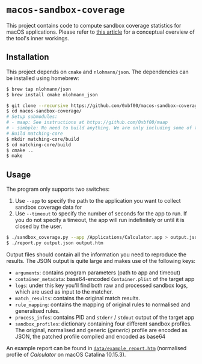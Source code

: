 # `macos-sandbox-coverage`

This project contains code to compute sandbox coverage statistics for macOS applications. Please refer to [this article](https://ubrigens.com/posts/sandbox_coverage.html) for a conceptual overview of the tool's inner workings.

## Installation

This project depends on `cmake` and `nlohmann/json`. The dependencies can be installed using homebrew:

```sh
$ brew tap nlohmann/json
$ brew install cmake nlohmann_json
```

```sh
$ git clone --recursive https://github.com/0xbf00/macos-sandbox-coverage.git
$ cd macos-sandbox-coverage/
# Setup submodules:
# - maap: See instructions at https://github.com/0xbf00/maap
# - simbple: No need to build anything. We are only including some of the project's source code here.
# Build matching-core
$ mkdir matching-core/build
$ cd matching-core/build
$ cmake ..
$ make
```

## Usage

The program only supports two switches:

1. Use `--app` to specify the path to the application you want to collect sandbox coverage data for
2. Use `--timeout` to specify the number of seconds for the app to run. If you do not specify a timeout, the app will run indefinitely or until it is closed by the user.

```sh
$ ./sandbox_coverage.py --app /Applications/Calculator.app > output.json
$ ./report.py output.json output.htm
```

Output files should contain all the information you need to reproduce the results. The JSON output is quite large and makes use of the following keys:

* `arguments`: contains program parameters (path to app and timeout)
* `container_metadata`: base64-encoded `Container.plist` of the target app
* `logs`: under this key you'll find both raw and processed sandbox logs, which are used as input to the matcher.
* `match_results`: contains the original match results.
* `rule_mapping`: contains the mapping of original rules to normalised and generalised rules.
* `process_infos`: contains PID and `stderr` / `stdout` output of the target app
* `sandbox_profiles`: dictionary containing four different sandbox profiles. The original, normalised and generic (_generic_) profile are encoded as JSON, the patched profile compiled and encoded as base64

An example report can be found in [`data/example_report.htm`](data/example_report.htm) (normalised profile of _Calculator_ on macOS Catalina 10.15.3).